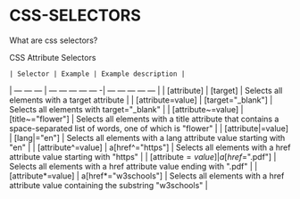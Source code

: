 # CSS-SELECTORS
What are css selectors?



CSS Attribute Selectors<br>
		
	| Selector | Example | Example description |

| — — — | — — — — — -| — — — — — |
| [attribute]         | [target] | Selects all elements with a target attribute |
| [attribute=value]   | [target="_blank"] | Selects all elements with target="_blank" |	
| [attribute~=value]	| [title~="flower"]	| Selects all elements with a title attribute that contains a space-separated list of words, one of which is "flower" |
| [attribute|=value]	| [lang|="en"]	| Selects all elements with a lang attribute value starting with "en" |
| [attribute^=value]	| a[href^="https"]	| Selects all <a> elements with a href attribute value starting with "https" |
| [attribute$=value]	| a[href$=".pdf"]	| Selects all <a> elements with a href attribute value ending with ".pdf" |
| [attribute*=value]	| a[href*="w3schools"]	| Selects all <a> elements with a href attribute value containing the substring "w3schools" |
